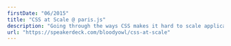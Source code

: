 ```yaml
---
firstDate: "06/2015"
title: "CSS at Scale @ paris.js"
description: "Going through the ways CSS makes it hard to scale application and teams, introducing alternatives like CSS-in-JS."
url: "https://speakerdeck.com/bloodyowl/css-at-scale"
---
```

